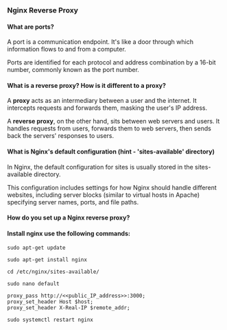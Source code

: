 ### Nginx Reverse Proxy

#### What are ports? 

A port is a communication endpoint. It's like a door through which information flows to and from a computer. 

Ports are identified for each protocol and address combination by a 16-bit number, commonly known as the port number.

#### What is a reverse proxy? How is it different to a proxy? 

A **proxy** acts as an intermediary between a user and the internet. It intercepts requests and forwards them, masking the user's IP address.

A **reverse proxy**, on the other hand, sits between web servers and users. It handles requests from users, forwards them to web servers, then sends back the servers' responses to users. 


#### What is Nginx's default configuration (hint - 'sites-available' directory)

In Nginx, the default configuration for sites is usually stored in the sites-available directory. 

This configuration includes settings for how Nginx should handle different websites, including server blocks (similar to virtual hosts in Apache) specifying server names, ports, and file paths.

#### How do you set up a Nginx reverse proxy?

#### Install nginx use the following commands:

`sudo apt-get update`

`sudo apt-get install nginx`

`cd /etc/nginx/sites-available/`

`sudo nano default`

```
proxy_pass http://<<public_IP_address>>:3000;
proxy_set_header Host $host; 
proxy_set_header X-Real-IP $remote_addr;

```

`sudo systemctl restart nginx`